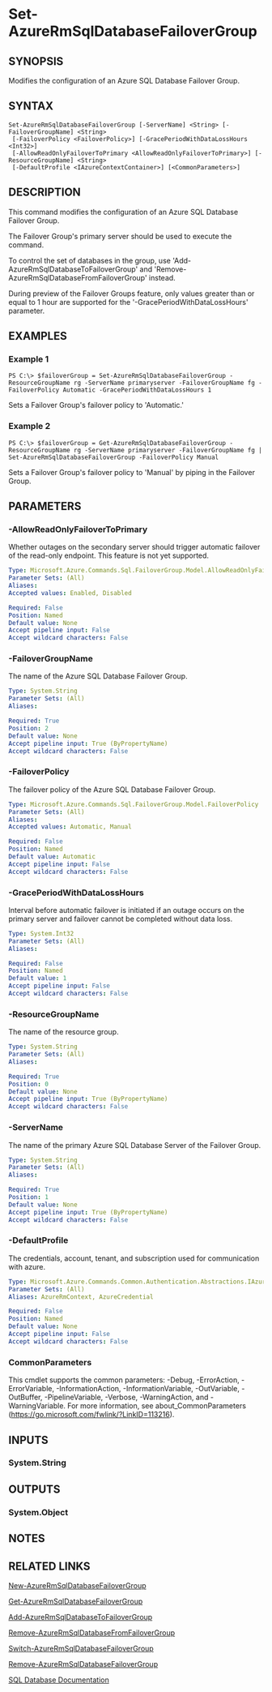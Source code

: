 ﻿---
external help file: Microsoft.Azure.Commands.Sql.dll-Help.xml
Module Name: AzureRM.Sql
online version:
schema: 2.0.0
content_git_url: https://github.com/Azure/azure-powershell/blob/preview/src/ResourceManager/Sql/Commands.Sql/help/Set-AzureRmSqlDatabaseFailoverGroup.md
original_content_git_url: https://github.com/Azure/azure-powershell/blob/preview/src/ResourceManager/Sql/Commands.Sql/help/Set-AzureRmSqlDatabaseFailoverGroup.md
---

# Set-AzureRmSqlDatabaseFailoverGroup

## SYNOPSIS
Modifies the configuration of an Azure SQL Database Failover Group.

## SYNTAX

```
Set-AzureRmSqlDatabaseFailoverGroup [-ServerName] <String> [-FailoverGroupName] <String>
 [-FailoverPolicy <FailoverPolicy>] [-GracePeriodWithDataLossHours <Int32>]
 [-AllowReadOnlyFailoverToPrimary <AllowReadOnlyFailoverToPrimary>] [-ResourceGroupName] <String>
 [-DefaultProfile <IAzureContextContainer>] [<CommonParameters>]
```

## DESCRIPTION
This command modifies the configuration of an Azure SQL Database Failover Group.

The Failover Group's primary server should be used to execute the command.

To control the set of databases in the group, use 'Add-AzureRmSqlDatabaseToFailoverGroup' and 'Remove-AzureRmSqlDatabaseFromFailoverGroup' instead.

During preview of the Failover Groups feature, only values greater than or equal to 1 hour are supported for the '-GracePeriodWithDataLossHours' parameter.

## EXAMPLES

### Example 1
```
PS C:\> $failoverGroup = Set-AzureRmSqlDatabaseFailoverGroup -ResourceGroupName rg -ServerName primaryserver -FailoverGroupName fg -FailoverPolicy Automatic -GracePeriodWithDataLossHours 1
```

Sets a Failover Group's failover policy to 'Automatic.'

### Example 2
```
PS C:\> $failoverGroup = Get-AzureRmSqlDatabaseFailoverGroup -ResourceGroupName rg -ServerName primaryserver -FailoverGroupName fg | Set-AzureRmSqlDatabaseFailoverGroup -FailoverPolicy Manual
```

Sets a Failover Group's failover policy to 'Manual' by piping in the Failover Group.

## PARAMETERS

### -AllowReadOnlyFailoverToPrimary
Whether outages on the secondary server should trigger automatic failover of the read-only endpoint. This feature is not yet supported.

```yaml
Type: Microsoft.Azure.Commands.Sql.FailoverGroup.Model.AllowReadOnlyFailoverToPrimary
Parameter Sets: (All)
Aliases: 
Accepted values: Enabled, Disabled

Required: False
Position: Named
Default value: None
Accept pipeline input: False
Accept wildcard characters: False
```

### -FailoverGroupName
The name of the Azure SQL Database Failover Group.

```yaml
Type: System.String
Parameter Sets: (All)
Aliases: 

Required: True
Position: 2
Default value: None
Accept pipeline input: True (ByPropertyName)
Accept wildcard characters: False
```

### -FailoverPolicy
The failover policy of the Azure SQL Database Failover Group.

```yaml
Type: Microsoft.Azure.Commands.Sql.FailoverGroup.Model.FailoverPolicy
Parameter Sets: (All)
Aliases: 
Accepted values: Automatic, Manual

Required: False
Position: Named
Default value: Automatic
Accept pipeline input: False
Accept wildcard characters: False
```

### -GracePeriodWithDataLossHours
Interval before automatic failover is initiated if an outage occurs on the primary server and failover cannot be completed without data loss.

```yaml
Type: System.Int32
Parameter Sets: (All)
Aliases: 

Required: False
Position: Named
Default value: 1
Accept pipeline input: False
Accept wildcard characters: False
```

### -ResourceGroupName
The name of the resource group.

```yaml
Type: System.String
Parameter Sets: (All)
Aliases: 

Required: True
Position: 0
Default value: None
Accept pipeline input: True (ByPropertyName)
Accept wildcard characters: False
```

### -ServerName
The name of the primary Azure SQL Database Server of the Failover Group.

```yaml
Type: System.String
Parameter Sets: (All)
Aliases: 

Required: True
Position: 1
Default value: None
Accept pipeline input: True (ByPropertyName)
Accept wildcard characters: False
```

### -DefaultProfile
The credentials, account, tenant, and subscription used for communication with azure.

```yaml
Type: Microsoft.Azure.Commands.Common.Authentication.Abstractions.IAzureContextContainer
Parameter Sets: (All)
Aliases: AzureRmContext, AzureCredential

Required: False
Position: Named
Default value: None
Accept pipeline input: False
Accept wildcard characters: False
```

### CommonParameters
This cmdlet supports the common parameters: -Debug, -ErrorAction, -ErrorVariable, -InformationAction, -InformationVariable, -OutVariable, -OutBuffer, -PipelineVariable, -Verbose, -WarningAction, and -WarningVariable. For more information, see about_CommonParameters (https://go.microsoft.com/fwlink/?LinkID=113216).

## INPUTS

### System.String

## OUTPUTS

### System.Object

## NOTES

## RELATED LINKS

[New-AzureRmSqlDatabaseFailoverGroup](./New-AzureRmSqlDatabaseFailoverGroup.md)

[Get-AzureRmSqlDatabaseFailoverGroup](./Get-AzureRmSqlDatabaseFailoverGroup.md)

[Add-AzureRmSqlDatabaseToFailoverGroup](./Add-AzureRmSqlDatabaseToFailoverGroup.md)

[Remove-AzureRmSqlDatabaseFromFailoverGroup](./Remove-AzureRmSqlDatabaseFromFailoverGroup.md)

[Switch-AzureRmSqlDatabaseFailoverGroup](./Switch-AzureRmSqlDatabaseFailoverGroup.md)

[Remove-AzureRmSqlDatabaseFailoverGroup](./Remove-AzureRmSqlDatabaseFailoverGroup.md)

[SQL Database Documentation](https://docs.microsoft.com/azure/sql-database/)
